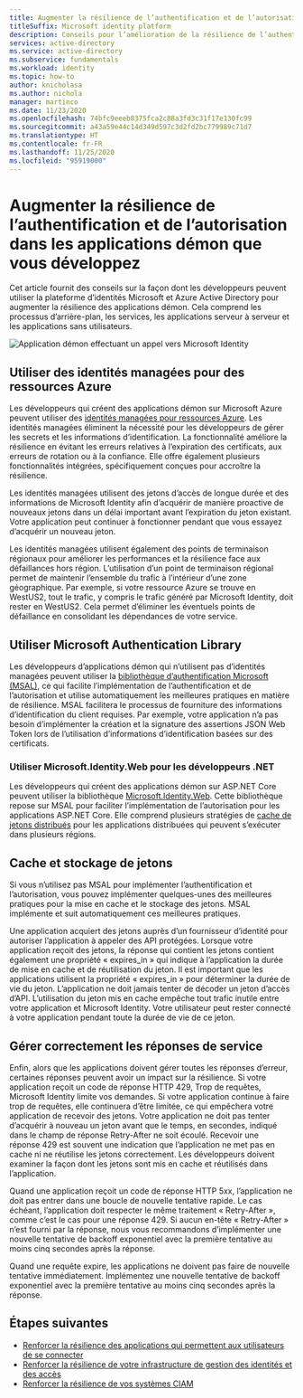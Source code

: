 ```yaml
---
title: Augmenter la résilience de l’authentification et de l’autorisation dans les applications démon que vous développez
titleSuffix: Microsoft identity platform
description: Conseils pour l’amélioration de la résilience de l’authentification et de l’autorisation dans une application démon à l’aide de la plateforme d’identités Microsoft
services: active-directory
ms.service: active-directory
ms.subservice: fundamentals
ms.workload: identity
ms.topic: how-to
author: knicholasa
ms.author: nichola
manager: martinco
ms.date: 11/23/2020
ms.openlocfilehash: 74bfc9eeeb8375fca2c88a3fd3c31f17e130fc99
ms.sourcegitcommit: a43a59e44c14d349d597c3d2fd2bc779989c71d7
ms.translationtype: HT
ms.contentlocale: fr-FR
ms.lasthandoff: 11/25/2020
ms.locfileid: "95919000"
---
```

# <a name="increase-the-resilience-of-authentication-and-authorization-in-daemon-applications-you-develop"></a>Augmenter la résilience de l’authentification et de l’autorisation dans les applications démon que vous développez

Cet article fournit des conseils sur la façon dont les développeurs peuvent utiliser la plateforme d’identités Microsoft et Azure Active Directory pour augmenter la résilience des applications démon. Cela comprend les processus d’arrière-plan, les services, les applications serveur à serveur et les applications sans utilisateurs.

![Application démon effectuant un appel vers Microsoft Identity](media/resilience-daemon-app/calling-microsoft-identity.png)

## <a name="use-managed-identities-for-azure-resources"></a>Utiliser des identités managées pour des ressources Azure

Les développeurs qui créent des applications démon sur Microsoft Azure peuvent utiliser des [identités managées pour ressources Azure](https://docs.microsoft.com/azure/active-directory/managed-identities-azure-resources/overview). Les identités managées éliminent la nécessité pour les développeurs de gérer les secrets et les informations d’identification. La fonctionnalité améliore la résilience en évitant les erreurs relatives à l’expiration des certificats, aux erreurs de rotation ou à la confiance. Elle offre également plusieurs fonctionnalités intégrées, spécifiquement conçues pour accroître la résilience.

Les identités managées utilisent des jetons d’accès de longue durée et des informations de Microsoft Identity afin d’acquérir de manière proactive de nouveaux jetons dans un délai important avant l’expiration du jeton existant. Votre application peut continuer à fonctionner pendant que vous essayez d’acquérir un nouveau jeton.

Les identités managées utilisent également des points de terminaison régionaux pour améliorer les performances et la résilience face aux défaillances hors région. L’utilisation d’un point de terminaison régional permet de maintenir l’ensemble du trafic à l’intérieur d’une zone géographique. Par exemple, si votre ressource Azure se trouve en WestUS2, tout le trafic, y compris le trafic généré par Microsoft Identity, doit rester en WestUS2. Cela permet d’éliminer les éventuels points de défaillance en consolidant les dépendances de votre service.

## <a name="use-the-microsoft-authentication-library"></a>Utiliser Microsoft Authentication Library

Les développeurs d’applications démon qui n’utilisent pas d’identités managées peuvent utiliser la [bibliothèque d’authentification Microsoft (MSAL)](https://docs.microsoft.com/azure/active-directory/develop/msal-overview), ce qui facilite l’implémentation de l’authentification et de l’autorisation et utilise automatiquement les meilleures pratiques en matière de résilience. MSAL facilitera le processus de fourniture des informations d’identification du client requises. Par exemple, votre application n’a pas besoin d’implémenter la création et la signature des assertions JSON Web Token lors de l’utilisation d’informations d’identification basées sur des certificats.

### <a name="use-microsoftidentityweb-for-net-developers"></a>Utiliser Microsoft.Identity.Web pour les développeurs .NET

Les développeurs qui créent des applications démon sur ASP.NET Core peuvent utiliser la bibliothèque [Microsoft.Identity.Web](https://docs.microsoft.com/azure/active-directory/develop/microsoft-identity-web). Cette bibliothèque repose sur MSAL pour faciliter l’implémentation de l’autorisation pour les applications ASP.NET Core. Elle comprend plusieurs stratégies de [cache de jetons distribués](https://github.com/AzureAD/microsoft-identity-web/wiki/token-cache-serialization#distributed-token-cache) pour les applications distribuées qui peuvent s’exécuter dans plusieurs régions.

## <a name="cache-and-store-tokens"></a>Cache et stockage de jetons

Si vous n’utilisez pas MSAL pour implémenter l’authentification et l’autorisation, vous pouvez implémenter quelques-unes des meilleures pratiques pour la mise en cache et le stockage des jetons. MSAL implémente et suit automatiquement ces meilleures pratiques.

Une application acquiert des jetons auprès d’un fournisseur d’identité pour autoriser l’application à appeler des API protégées. Lorsque votre application reçoit des jetons, la réponse qui contient les jetons contient également une propriété « expires\_in » qui indique à l’application la durée de mise en cache et de réutilisation du jeton. Il est important que les applications utilisent la propriété « expires\_in » pour déterminer la durée de vie du jeton. L’application ne doit jamais tenter de décoder un jeton d’accès d’API. L’utilisation du jeton mis en cache empêche tout trafic inutile entre votre application et Microsoft Identity. Votre utilisateur peut rester connecté à votre application pendant toute la durée de vie de ce jeton.

## <a name="properly-handle-service-responses"></a>Gérer correctement les réponses de service

Enfin, alors que les applications doivent gérer toutes les réponses d’erreur, certaines réponses peuvent avoir un impact sur la résilience. Si votre application reçoit un code de réponse HTTP 429, Trop de requêtes, Microsoft Identity limite vos demandes. Si votre application continue à faire trop de requêtes, elle continuera d’être limitée, ce qui empêchera votre application de recevoir des jetons. Votre application ne doit pas tenter d’acquérir à nouveau un jeton avant que le temps, en secondes, indiqué dans le champ de réponse Retry-After ne soit écoulé. Recevoir une réponse 429 est souvent une indication que l’application ne met pas en cache ni ne réutilise les jetons correctement. Les développeurs doivent examiner la façon dont les jetons sont mis en cache et réutilisés dans l’application.

Quand une application reçoit un code de réponse HTTP 5xx, l’application ne doit pas entrer dans une boucle de nouvelle tentative rapide. Le cas échéant, l’application doit respecter le même traitement « Retry-After », comme c’est le cas pour une réponse 429. Si aucun en-tête « Retry-After » n’est fourni par la réponse, nous vous recommandons d’implémenter une nouvelle tentative de backoff exponentiel avec la première tentative au moins cinq secondes après la réponse.

Quand une requête expire, les applications ne doivent pas faire de nouvelle tentative immédiatement. Implémentez une nouvelle tentative de backoff exponentiel avec la première tentative au moins cinq secondes après la réponse.

## <a name="next-steps"></a>Étapes suivantes

- [Renforcer la résilience des applications qui permettent aux utilisateurs de se connecter](resilience-client-app.md)
- [Renforcer la résilience de votre infrastructure de gestion des identités et des accès](resilience-in-infrastructure.md)
- [Renforcer la résilience de vos systèmes CIAM](resilience-b2c.md)

